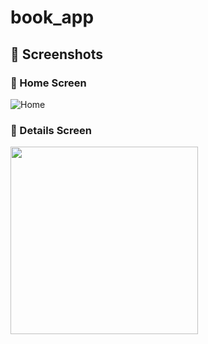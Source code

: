 # book_app

## 📱 Screenshots

### 🔸 Home Screen

![Home](screenshots/home_screen.png)

### 🔸 Details Screen

<img src="screenshots/details_screen.png" width="300"/>
